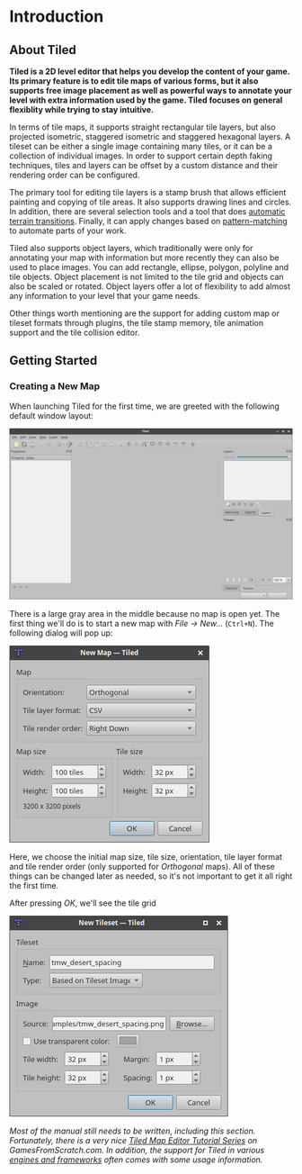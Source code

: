 # Introduction

## About Tiled

**Tiled is a 2D level editor that helps you develop the content of your game. Its primary feature is to edit tile maps of various forms, but it also supports free image placement as well as powerful ways to annotate your level with extra information used by the game. Tiled focuses on general flexiblity while trying to stay intuitive.**

In terms of tile maps, it supports straight rectangular tile layers, but also projected isometric, staggered isometric and staggered hexagonal layers. A tileset can be either a single image containing many tiles, or it can be a collection of individual images. In order to support certain depth faking techniques, tiles and layers can be offset by a custom distance and their rendering order can be configured.

The primary tool for editing tile layers is a stamp brush that allows efficient painting and copying of tile areas. It also supports drawing lines and circles. In addition, there are several selection tools and a tool that does [automatic terrain transitions](using-the-terrain-tool.md). Finally, it can apply changes based on [pattern-matching](https://github.com/bjorn/tiled/wiki/Automapping) to automate parts of your work.

Tiled also supports object layers, which traditionally were only for annotating your map with information but more recently they can also be used to place images. You can add rectangle, ellipse, polygon, polyline and tile objects. Object placement is not limited to the tile grid and objects can also be scaled or rotated. Object layers offer a lot of flexibility to add almost any information to your level that your game needs.

Other things worth mentioning are the support for adding custom map or tileset formats through plugins, the tile stamp memory, tile animation support and the tile collision editor.

## Getting Started

### Creating a New Map

When launching Tiled for the first time, we are greeted with the following default window layout:

  ![Tiled Window](images/introduction/tiled-window.png)

There is a large gray area in the middle because no map is open yet. The first thing we'll do is to start a new map with _File -> New..._ (`Ctrl+N`). The following dialog will pop up:

  ![New Map](images/introduction/tiled-new-map.png)

Here, we choose the initial map size, tile size, orientation, tile layer format and tile render order (only supported for _Orthogonal_ maps). All of these things can be changed later as needed, so it's not important to get it all right the first time.

After pressing _OK_, we'll see the tile grid 

  ![New Tileset](images/introduction/tiled-new-tileset.png)


*Most of the manual still needs to be written, including this section. Fortunately, there is a very nice [Tiled Map Editor Tutorial Series](http://www.gamefromscratch.com/post/2015/10/14/Tiled-Map-Editor-Tutorial-Series.aspx) on GamesFromScratch.com. In addition, the support for Tiled in various [engines and frameworks](../reference/support-for-tmx-maps.md) often comes with some usage information.*
